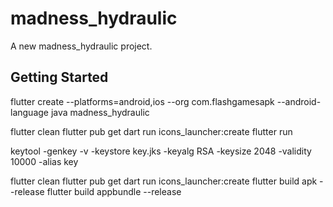 # madness_hydraulic

A new madness_hydraulic project.

## Getting Started

flutter create --platforms=android,ios --org com.flashgamesapk --android-language java madness_hydraulic

flutter clean
flutter pub get
dart run icons_launcher:create
flutter run



keytool -genkey -v -keystore key.jks -keyalg RSA -keysize 2048 -validity 10000 -alias key


flutter clean
flutter pub get
dart run icons_launcher:create
flutter build apk --release
flutter build appbundle --release
